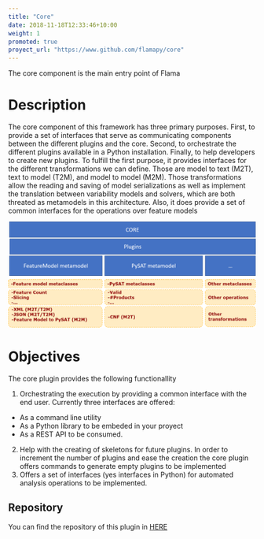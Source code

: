 ```yaml
---
title: "Core"
date: 2018-11-18T12:33:46+10:00
weight: 1
promoted: true
proyect_url: "https://www.github.com/flamapy/core"
---
```


The core component is the main entry point of Flama

# Description
The core component of this framework has three primary purposes. First, to provide a set of interfaces that serve as communicating components between the different plugins and the core. Second, to orchestrate the different plugins available in a Python installation. Finally, to help developers to create new plugins. To fulfill the first purpose, it provides interfaces for the different transformations we can define. Those are model to text (M2T), text to model (T2M), and model to model (M2M). Those transformations
allow the reading and saving of model serializations as well as implement the translation between variability models and solvers, which are both threated as metamodels in this architecture. Also, it does provide a set of common interfaces for the operations over feature models


![Architecture](/images/illustrations/architecture.png)

# Objectives

The core plugin provides the following functionallity

1. Orchestrating the execution by providing a common interface with the end user. Currently three interfaces are offered:
  * As a command line utility
  * As a Python library to be embeded in your proyect
  * As a REST API to be consumed. 
2. Help with the creating of skeletons for future plugins. In order to increment the number of plugins and ease the creation the core plugin offers commands to generate empty plugins to be implemented
3. Offers a set of interfaces (yes interfaces in Python) for automated analysis operations to be implemented.  

## Repository

You can find the repository of this plugin in [HERE](https://www.github.com/flamapy/core)
